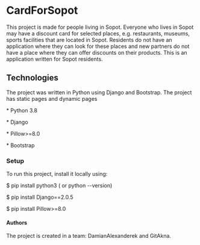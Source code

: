 # CardForSopot
<p>This project is made for people living in Sopot. Everyone who lives in Sopot may have a discount card for selected places, e.g. restaurants, museums, 
sports facilities that are located in Sopot. Residents do not have an application where they can look for these places and new partners do not have a place 
where they can offer discounts on their products. This is an application written for Sopot residents.</p>

## Technologies
<p>The project was written in Python using Django and Bootstrap.
The project has static pages and dynamic pages<p>
<p>* Python 3.8</p>
<p>* Django</p>
<p>* Pillow>=8.0</p>
<p>* Bootstrap</p>

### Setup
<p> To run this project, install it locally using:</p>
<p>$ pip install python3 ( or python --version)
<p>$ pip install Django==2.0.5
<p>$ pip install Pillow>=8.0

#### Authors
<p>The project is created in a team: DamianAlexanderek and GitAkna.</p>
